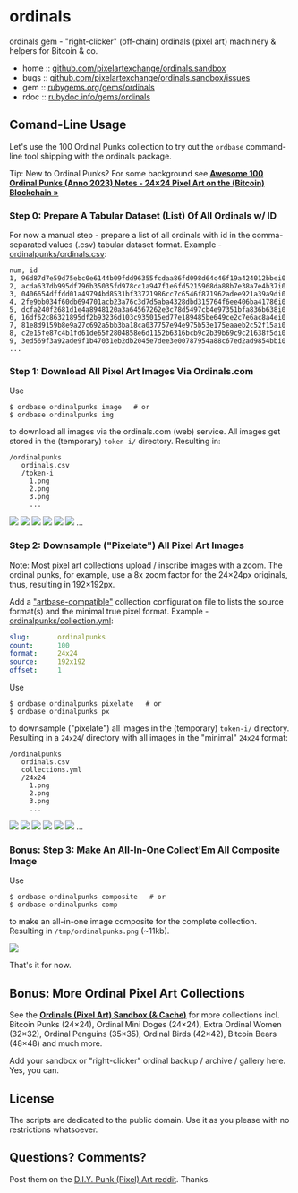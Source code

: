 # ordinals

ordinals gem - "right-clicker" (off-chain) ordinals (pixel art) machinery & helpers for Bitcoin & co.


* home  :: [github.com/pixelartexchange/ordinals.sandbox](https://github.com/pixelartexchange/ordinals.sandbox)
* bugs  :: [github.com/pixelartexchange/ordinals.sandbox/issues](https://github.com/pixelartexchange/ordinals.sandbox/issues)
* gem   :: [rubygems.org/gems/ordinals](https://rubygems.org/gems/ordinals)
* rdoc  :: [rubydoc.info/gems/ordinals](http://rubydoc.info/gems/ordinals)


## Comand-Line Usage

Let's use the 100 Ordinal Punks collection to try out the
`ordbase` command-line tool shipping with the ordinals package.

Tip: New to Ordinal Punks? For some background see [**Awesome 100 Ordinal Punks (Anno 2023) Notes - 24×24 Pixel Art on the (Bitcoin) Blockchain »**](https://github.com/cryptopunksnotdead/cryptopunks/tree/master/awesome-ordinalpunks)


### Step 0:   Prepare A Tabular Dataset (List) Of All Ordinals w/ ID

For now a manual step - prepare a list of all ordinals with id in the comma-separated values (.csv) tabular dataset format.
Example - [ordinalpunks/ordinals.csv](https://github.com/pixelartexchange/ordinals.sandbox/blob/master/ordinalpunks/ordinals.csv):

``` csv
num, id
1, 96d87d7e59d75ebc0e6144b09fdd96355fcdaa86fd098d64c46f19a424012bbei0
2, acda637db995df796b35035fd978cc1a947f1e6fd5215968da88b7e38a7e4b37i0
3, 0406654dffdd01a49794bd8531bf33721986cc7c6546f871962adee921a39a9di0
4, 2fe9bb034f60db694701acb23a76c3d7d5aba4328dbd315764f6ee406ba41786i0
5, dcfa240f2681d1e4a8948120a3a64567262e3c78d5497cb4e97351bfa836b638i0
6, 16df62c86321895df2b93236d103c935015ed77e189485be649ce2c7e6ac8a4ei0
7, 81e8d9159b8e9a27c692a5bb3ba18ca037757e94e975b53e175eaaeb2c52f15ai0
8, c2e15fe87c4b1fd61de65f2804858e6d1152b6316bcb9c2b39b69c9c21638f5di0
9, 3ed569f3a92ade9f1b47031eb2db2045e7dee3e00787954a88c67ed2ad9854bbi0
...
```


### Step 1:  Download All Pixel Art Images Via Ordinals.com

Use

```
$ ordbase ordinalpunks image   # or
$ ordbase ordinalpunks img
```

to download all images via the ordinals.com (web) service.
All images get stored in the (temporary) `token-i/` directory.
Resulting in:

```
/ordinalpunks
   ordinals.csv
   /token-i
     1.png
     2.png
     3.png
     ...
```

![](https://github.com/pixelartexchange/ordinals.sandbox/raw/master/ordinals/i/1.png)
![](https://github.com/pixelartexchange/ordinals.sandbox/raw/master/ordinals/i/2.png)
![](https://github.com/pixelartexchange/ordinals.sandbox/raw/master/ordinals/i/3.png)
![](https://github.com/pixelartexchange/ordinals.sandbox/raw/master/ordinals/i/4.png)
![](https://github.com/pixelartexchange/ordinals.sandbox/raw/master/ordinals/i/5.png)
![](https://github.com/pixelartexchange/ordinals.sandbox/raw/master/ordinals/i/6.png)
...




### Step 2:  Downsample ("Pixelate")  All Pixel Art Images

Note: Most pixel art collections upload / inscribe images with a zoom.
The ordinal punks, for example, use a 8x zoom factor for the 24×24px originals, thus,
resulting in 192×192px.


Add a ["artbase-compatible"](https://github.com/pixelartexchange/artbase) collection configuration file to lists the source format(s)
and the minimal true pixel format.
Example - [ordinalpunks/collection.yml](https://github.com/pixelartexchange/ordinals.sandbox/blob/master/ordinalpunks/collection.yml):

``` yaml
slug:       ordinalpunks
count:      100
format:     24x24
source:     192x192
offset:     1
```

Use

```
$ ordbase ordinalpunks pixelate   # or
$ ordbase ordinalpunks px
```

to downsample ("pixelate") all images
in the (temporary) `token-i/` directory.
Resulting in a `24x24`/ directory with all images
in the "minimal" `24x24` format:

```
/ordinalpunks
   ordinals.csv
   collections.yml
   /24x24
     1.png
     2.png
     3.png
     ...
```

![](https://github.com/pixelartexchange/ordinals.sandbox/raw/master/ordinalpunks/24x24/1.png)
![](https://github.com/pixelartexchange/ordinals.sandbox/raw/master/ordinalpunks/24x24/2.png)
![](https://github.com/pixelartexchange/ordinals.sandbox/raw/master/ordinalpunks/24x24/3.png)
![](https://github.com/pixelartexchange/ordinals.sandbox/raw/master/ordinalpunks/24x24/4.png)
![](https://github.com/pixelartexchange/ordinals.sandbox/raw/master/ordinalpunks/24x24/5.png)
![](https://github.com/pixelartexchange/ordinals.sandbox/raw/master/ordinalpunks/24x24/6.png)
...



### Bonus: Step 3:  Make An All-In-One Collect'Em All Composite Image


Use

```
$ ordbase ordinalpunks composite   # or
$ ordbase ordinalpunks comp
```

to make an all-in-one image composite for the complete collection.
Resulting in `/tmp/ordinalpunks.png` (~11kb).


![](https://github.com/pixelartexchange/ordinals.sandbox/raw/master/i/ordinalpunks.png)


That's it for now.




## Bonus:  More Ordinal Pixel Art Collections


See the [**Ordinals (Pixel Art) Sandbox (& Cache)**](https://github.com/pixelartexchange/ordinals.sandbox)
for more collections incl. Bitcoin Punks (24×24), Ordinal Mini Doges (24×24),
Extra Ordinal Women (32×32), Ordinal Penguins (35×35),
Ordinal Birds (42×42), Bitcoin Bears (48×48) and much more.

Add your sandbox or "right-clicker" ordinal backup / archive / gallery here. Yes, you can.



## License

The scripts are dedicated to the public domain.
Use it as you please with no restrictions whatsoever.


## Questions? Comments?


Post them on the [D.I.Y. Punk (Pixel) Art reddit](https://old.reddit.com/r/DIYPunkArt). Thanks.

